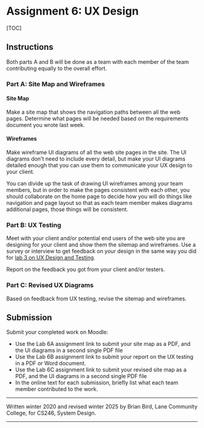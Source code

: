 # Assignment 6: UX Design

[TOC]

## Instructions

Both parts A and B will be done as a team with each member of the team contributing equally to the overall effort.

### Part A: Site Map and Wireframes

#### Site Map

Make a site map that shows the navigation paths between all the web pages. Determine what pages will be needed based on the requirements document you wrote last week.

#### Wireframes

Make wireframe UI diagrams of all the web site pages in the site. The UI diagrams don't need to include every detail, but make your UI diagrams detailed enough that you can use them to communicate your UX design to your client. 

You can divide up the task of drawing UI wireframes among your team members, but in order to make the pages consistent with each other, you should collaborate on the home page to decide how you will do things like navigation and page layout so that as each team member makes diagrams additional pages, those things will be consistent.

### Part B: UX Testing

Meet with your client and/or potential end users of the web site you are designing for your client and show them the sitemap and wireframes. Use a survey or interview to get feedback on your design in the same way you did for [lab 3 on UX Design and Testing](../Labs/Lab3/Assignment3Instructions.html).

Report on the feedback you got from your client and/or testers.

### Part C: Revised UX Diagrams

Based on feedback from UX testing, revise the sitemap and wireframes.



## Submission

Submit your completed work on Moodle:

- Use the Lab 6A assignment link to submit your site map as a PDF, and the UI diagrams in a second single PDF file
- Use the Lab 6B assignment link to submit your report on the UX testing in a PDF or Word document.
- Use the Lab 6C assignment link to submit your revised site map as a PDF, and the UI diagrams in a second single PDF file
- In the online text for each submission, briefly list what each team member contributed to the work.




-----------------------------------------------

Written winter 2020 and revised winter <time>2025</time> by  Brian Bird, Lane Community College, for CS246, System Design.

---